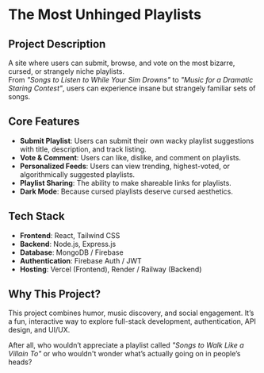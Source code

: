 # The Most Unhinged Playlists  

## Project Description  
A site where users can submit, browse, and vote on the most bizarre, cursed, or strangely niche playlists.  
From *"Songs to Listen to While Your Sim Drowns"* to *"Music for a Dramatic Staring Contest"*, users can experience insane but strangely familiar sets of songs.  

## Core Features  

- **Submit Playlist**: Users can submit their own wacky playlist suggestions with title, description, and track listing.  
- **Vote & Comment**: Users can like, dislike, and comment on playlists.  
- **Personalized Feeds**: Users can view trending, highest-voted, or algorithmically suggested playlists.  
- **Playlist Sharing**: The ability to make shareable links for playlists.  
- **Dark Mode**: Because cursed playlists deserve cursed aesthetics.  

## Tech Stack  

- **Frontend**: React, Tailwind CSS  
- **Backend**: Node.js, Express.js  
- **Database**: MongoDB / Firebase  
- **Authentication**: Firebase Auth / JWT  
- **Hosting**: Vercel (Frontend), Render / Railway (Backend)  

## Why This Project?  
This project combines humor, music discovery, and social engagement. It’s a fun, interactive way to explore full-stack development, authentication, API design, and UI/UX.  

After all, who wouldn’t appreciate a playlist called *"Songs to Walk Like a Villain To"* or who wouldn't wonder what’s actually going on in people’s heads?  
